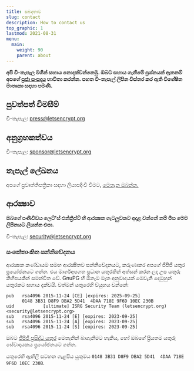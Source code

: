 ```yaml
---
title: සබඳතාව
slug: contact
description: How to contact us
top_graphic: 1
lastmod: 2021-08-31
menu:
  main:
    weight: 90
    parent: about
---
```


**අපි වි-තැපෑල මගින් සහාය නොදක්වන්නෙමු. ඔබට සහාය ගැනීමේ ප්‍රශ්නයක් ඇතනම් අපගේ [ප්‍රජා සංසදය](https://community.letsencrypt.org) භාවිතා කරන්න. පහත වි-තැපැල් ලිපින විස්තර කර ඇති විශේෂිත මාතෘකා සඳහා පමණි.**

## පුවත්පත් විමසීම්

වි-තැපෑල: [press@letsencrypt.org](mailto:press@letsencrypt.org)

## අනුග්‍රහකත්වය

වි-තැපෑල: [sponsor@letsencrypt.org](mailto:sponsor@letsencrypt.org)

## තැපැල් ලේඛනය

අපගේ ප්‍රවෘත්තිපත්‍රිකා සඳහා ලියාපදිංචි වීමට, [මෙතැන ඔබන්න.](https://mailchi.mp/letsencrypt.org/fjp6ha1gad)

## ආරක්‍ෂාව

**ඔබගේ පණිවිඩය ලෙට්'ස් එන්ක්‍රිප්ට් හි ආරක්‍ෂක ගැටලුවකට අදාළ වන්නේ නම් මිස මෙම ලිපිනයට ලියන්න එපා.**

වි-තැපෑල: [security@letsencrypt.org](mailto:security@letsencrypt.org)

### සංකේතාංකිත සන්නිවේදනය

ආරක්‍ෂක කණ්ඩායම සමඟ ආරක්‍ෂිතව සන්නිවේදනයට, කරුණාකර අපගේ ජීපීජී යතුර ප්‍රයෝජනයට ගන්න. එය මාර්ගඅපගත ප්‍රධාන යතුරකින් අත්සන් කරන ලද උප යතුරු කිහිපයකින් සමන්විත වේ. GnuPG හි ඕනෑම මෑත අනුවාදයක් මෙවැනි දෙමුහුන් යතුරකට සහාය දක්වයි. වත්මන් යතුරෙහි ව්යුහය වන්නේ:

```
pub   rsa4096 2015-11-24 [CE] [expires: 2025-09-25]
      0148 3B31 D8F9 DBA2 5D41  4DAA 718E 9F6D 10EC 230B
uid           [ultimate] ISRG Security Team (letsencrypt.org) <security@letsencrypt.org>
sub   rsa4096 2015-11-24 [E] [expires: 2023-09-25]
sub   rsa4096 2015-11-24 [A] [expires: 2023-09-25]
sub   rsa4096 2015-11-24 [S] [expires: 2023-09-25]
```

ඔබට [ජීපීජී ප්‍රසිද්ධ යතුර](/security_letsencrypt.org-publickey.asc) මෙතැනින් බාගැනීමට හැකිය, හෝ ඔබගේ ප්‍රියතම යතුරු සේවාදායකය ප්‍රයෝජනයට ගන්න.

යතුරෙහි ඇඟිලි සටහන ගැළපිය යුතුමය `0148 3B31 D8F9 DBA2 5D41  4DAA 718E 9F6D 10EC 230B`.
